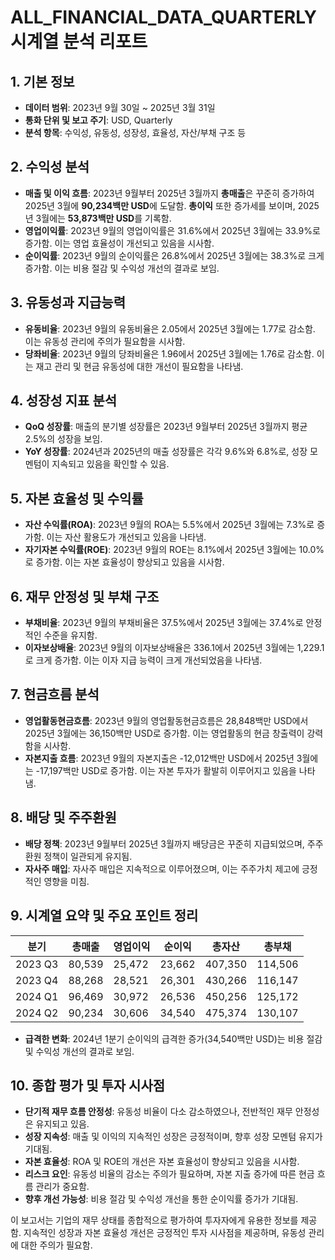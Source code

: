 # ALL_FINANCIAL_DATA_QUARTERLY 시계열 분석 리포트

## 1. 기본 정보
- **데이터 범위**: 2023년 9월 30일 ~ 2025년 3월 31일
- **통화 단위 및 보고 주기**: USD, Quarterly
- **분석 항목**: 수익성, 유동성, 성장성, 효율성, 자산/부채 구조 등

## 2. 수익성 분석
- **매출 및 이익 흐름**: 2023년 9월부터 2025년 3월까지 **총매출**은 꾸준히 증가하여 2025년 3월에 **90,234백만 USD**에 도달함. **총이익** 또한 증가세를 보이며, 2025년 3월에는 **53,873백만 USD**를 기록함.
- **영업이익률**: 2023년 9월의 영업이익률은 31.6%에서 2025년 3월에는 33.9%로 증가함. 이는 영업 효율성이 개선되고 있음을 시사함.
- **순이익률**: 2023년 9월의 순이익률은 26.8%에서 2025년 3월에는 38.3%로 크게 증가함. 이는 비용 절감 및 수익성 개선의 결과로 보임.

## 3. 유동성과 지급능력
- **유동비율**: 2023년 9월의 유동비율은 2.05에서 2025년 3월에는 1.77로 감소함. 이는 유동성 관리에 주의가 필요함을 시사함.
- **당좌비율**: 2023년 9월의 당좌비율은 1.96에서 2025년 3월에는 1.76로 감소함. 이는 재고 관리 및 현금 유동성에 대한 개선이 필요함을 나타냄.

## 4. 성장성 지표 분석
- **QoQ 성장률**: 매출의 분기별 성장률은 2023년 9월부터 2025년 3월까지 평균 2.5%의 성장을 보임.
- **YoY 성장률**: 2024년과 2025년의 매출 성장률은 각각 9.6%와 6.8%로, 성장 모멘텀이 지속되고 있음을 확인할 수 있음.

## 5. 자본 효율성 및 수익률
- **자산 수익률(ROA)**: 2023년 9월의 ROA는 5.5%에서 2025년 3월에는 7.3%로 증가함. 이는 자산 활용도가 개선되고 있음을 나타냄.
- **자기자본 수익률(ROE)**: 2023년 9월의 ROE는 8.1%에서 2025년 3월에는 10.0%로 증가함. 이는 자본 효율성이 향상되고 있음을 시사함.

## 6. 재무 안정성 및 부채 구조
- **부채비율**: 2023년 9월의 부채비율은 37.5%에서 2025년 3월에는 37.4%로 안정적인 수준을 유지함.
- **이자보상배율**: 2023년 9월의 이자보상배율은 336.1에서 2025년 3월에는 1,229.1로 크게 증가함. 이는 이자 지급 능력이 크게 개선되었음을 나타냄.

## 7. 현금흐름 분석
- **영업활동현금흐름**: 2023년 9월의 영업활동현금흐름은 28,848백만 USD에서 2025년 3월에는 36,150백만 USD로 증가함. 이는 영업활동의 현금 창출력이 강력함을 시사함.
- **자본지출 흐름**: 2023년 9월의 자본지출은 -12,012백만 USD에서 2025년 3월에는 -17,197백만 USD로 증가함. 이는 자본 투자가 활발히 이루어지고 있음을 나타냄.

## 8. 배당 및 주주환원
- **배당 정책**: 2023년 9월부터 2025년 3월까지 배당금은 꾸준히 지급되었으며, 주주환원 정책이 일관되게 유지됨.
- **자사주 매입**: 자사주 매입은 지속적으로 이루어졌으며, 이는 주주가치 제고에 긍정적인 영향을 미침.

## 9. 시계열 요약 및 주요 포인트 정리
| 분기 | 총매출 | 영업이익 | 순이익 | 총자산 | 총부채 |
|------|--------|----------|--------|--------|--------|
| 2023 Q3 | 80,539 | 25,472 | 23,662 | 407,350 | 114,506 |
| 2023 Q4 | 88,268 | 28,521 | 26,301 | 430,266 | 116,147 |
| 2024 Q1 | 96,469 | 30,972 | 26,536 | 450,256 | 125,172 |
| 2024 Q2 | 90,234 | 30,606 | 34,540 | 475,374 | 130,107 |

- **급격한 변화**: 2024년 1분기 순이익의 급격한 증가(34,540백만 USD)는 비용 절감 및 수익성 개선의 결과로 보임.

## 10. 종합 평가 및 투자 시사점
- **단기적 재무 흐름 안정성**: 유동성 비율이 다소 감소하였으나, 전반적인 재무 안정성은 유지되고 있음.
- **성장 지속성**: 매출 및 이익의 지속적인 성장은 긍정적이며, 향후 성장 모멘텀 유지가 기대됨.
- **자본 효율성**: ROA 및 ROE의 개선은 자본 효율성이 향상되고 있음을 시사함.
- **리스크 요인**: 유동성 비율의 감소는 주의가 필요하며, 자본 지출 증가에 따른 현금 흐름 관리가 중요함.
- **향후 개선 가능성**: 비용 절감 및 수익성 개선을 통한 순이익률 증가가 기대됨.

이 보고서는 기업의 재무 상태를 종합적으로 평가하여 투자자에게 유용한 정보를 제공함. 지속적인 성장과 자본 효율성 개선은 긍정적인 투자 시사점을 제공하며, 유동성 관리에 대한 주의가 필요함.